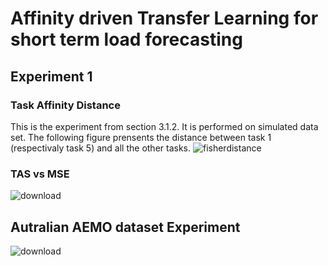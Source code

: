 # Affinity driven Transfer Learning for short term load forecasting
## Experiment 1
### Task Affinity Distance
This is the experiment from section 3.1.2. It is performed on simulated data set. 
The following figure prensents the distance between task 1 (respectivaly task 5) and all the other tasks.
![fisherdistance](https://user-images.githubusercontent.com/35613655/216461162-62c72936-b8c1-44a3-8f89-dfc4bbbff383.png)

### TAS vs MSE
![download](https://user-images.githubusercontent.com/35613655/221671960-970e5228-6dd2-4756-87f4-a290ab9fca6d.png)

## Autralian AEMO dataset Experiment
![download](https://user-images.githubusercontent.com/35613655/217347953-ba132840-4ad3-43f5-9052-f1ee69e9dea5.png)


